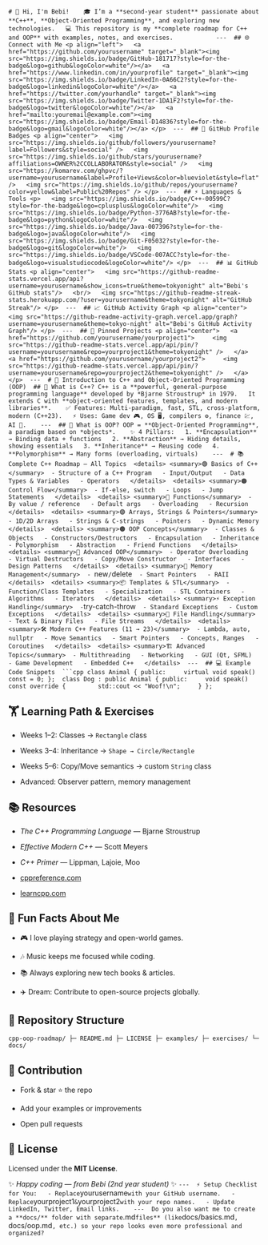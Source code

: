 
 `# 👋 Hi, I'm Bebi!    🎓 I’m a **second-year student** passionate about **C++**, **Object-Oriented Programming**, and exploring new technologies.   💻 This repository is my **complete roadmap for C++ and OOP** with examples, notes, and exercises.            ---  ## 🌐 Connect with Me <p align="left">   <a href="https://github.com/yourusername" target="_blank"><img src="https://img.shields.io/badge/GitHub-181717?style=for-the-badge&logo=github&logoColor=white"/></a>   <a href="https://www.linkedin.com/in/yourprofile" target="_blank"><img src="https://img.shields.io/badge/LinkedIn-0A66C2?style=for-the-badge&logo=linkedin&logoColor=white"/></a>   <a href="https://twitter.com/yourhandle" target="_blank"><img src="https://img.shields.io/badge/Twitter-1DA1F2?style=for-the-badge&logo=twitter&logoColor=white"/></a>   <a href="mailto:youremail@example.com"><img src="https://img.shields.io/badge/Email-D14836?style=for-the-badge&logo=gmail&logoColor=white"/></a> </p>  ---  ## 🏅 GitHub Profile Badges <p align="center">   <img src="https://img.shields.io/github/followers/yourusername?label=Followers&style=social" />   <img src="https://img.shields.io/github/stars/yourusername?affiliations=OWNER%2CCOLLABORATOR&style=social" />   <img src="https://komarev.com/ghpvc/?username=yourusername&label=Profile+Views&color=blueviolet&style=flat" />   <img src="https://img.shields.io/github/repos/yourusername?color=yellow&label=Public%20Repos" /> </p>  ---  ## ⚡ Languages & Tools <p>   <img src="https://img.shields.io/badge/C++-00599C?style=for-the-badge&logo=cplusplus&logoColor=white"/>   <img src="https://img.shields.io/badge/Python-3776AB?style=for-the-badge&logo=python&logoColor=white"/>   <img src="https://img.shields.io/badge/Java-007396?style=for-the-badge&logo=java&logoColor=white"/>   <img src="https://img.shields.io/badge/Git-F05032?style=for-the-badge&logo=git&logoColor=white"/>   <img src="https://img.shields.io/badge/VSCode-007ACC?style=for-the-badge&logo=visualstudiocode&logoColor=white"/> </p>  ---  ## 📊 GitHub Stats <p align="center">   <img src="https://github-readme-stats.vercel.app/api?username=yourusername&show_icons=true&theme=tokyonight" alt="Bebi's GitHub stats"/>   <br/>   <img src="https://github-readme-streak-stats.herokuapp.com/?user=yourusername&theme=tokyonight" alt="GitHub Streak"/> </p>  ---  ## 📈 GitHub Activity Graph <p align="center">   <img src="https://github-readme-activity-graph.vercel.app/graph?username=yourusername&theme=tokyo-night" alt="Bebi's GitHub Activity Graph"/> </p>  ---  ## 📌 Pinned Projects <p align="center">   <a href="https://github.com/yourusername/yourproject1">     <img src="https://github-readme-stats.vercel.app/api/pin/?username=yourusername&repo=yourproject1&theme=tokyonight" />   </a>   <a href="https://github.com/yourusername/yourproject2">     <img src="https://github-readme-stats.vercel.app/api/pin/?username=yourusername&repo=yourproject2&theme=tokyonight" />   </a> </p>  ---  # 📘 Introduction to C++ and Object-Oriented Programming (OOP)  ## 🔹 What is C++? C++ is a **powerful, general-purpose programming language** developed by *Bjarne Stroustrup* in 1979.   It extends C with **object-oriented features, templates, and modern libraries**.    ✅ Features: Multi-paradigm, fast, STL, cross-platform, modern (C++23).   ⚡ Uses: Game dev 🎮, OS 🖥, compilers ⚙️, finance 💹, AI 🤖.    ---  ## 🔹 What is OOP? OOP = **Object-Oriented Programming**, a paradigm based on *objects*.    ✨ 4 Pillars:   1. **Encapsulation** → Binding data + functions   2. **Abstraction** → Hiding details, showing essentials   3. **Inheritance** → Reusing code   4. **Polymorphism** → Many forms (overloading, virtuals)    ---  # 📚 Complete C++ Roadmap — All Topics  <details> <summary>🟢 Basics of C++</summary>  - Structure of a C++ Program   - Input/Output   - Data Types & Variables   - Operators   </details>  <details> <summary>🟠 Control Flow</summary>  - If-else, switch   - Loops   - Jump Statements   </details>  <details> <summary>🔵 Functions</summary>  - By value / reference   - Default args   - Overloading   - Recursion   </details>  <details> <summary>🟣 Arrays, Strings & Pointers</summary>  - 1D/2D Arrays   - Strings & C-strings   - Pointers   - Dynamic Memory   </details>  <details> <summary>🟤 OOP Concepts</summary>  - Classes & Objects   - Constructors/Destructors   - Encapsulation   - Inheritance   - Polymorphism   - Abstraction   - Friend Functions   </details>  <details> <summary>🔴 Advanced OOP</summary>  - Operator Overloading   - Virtual Destructors   - Copy/Move Constructor   - Interfaces   - Design Patterns   </details>  <details> <summary>🧠 Memory Management</summary>  - `new` / `delete`   - Smart Pointers   - RAII   </details>  <details> <summary>📦 Templates & STL</summary>  - Function/Class Templates   - Specialization   - STL Containers   - Algorithms   - Iterators   </details>  <details> <summary>⚡ Exception Handling</summary>  - `try-catch-throw`   - Standard Exceptions   - Custom Exceptions   </details>  <details> <summary>📝 File Handling</summary>  - Text & Binary Files   - File Streams   </details>  <details> <summary>🛠 Modern C++ Features (11 → 23)</summary>  - Lambda, auto, nullptr   - Move Semantics   - Smart Pointers   - Concepts, Ranges   - Coroutines   </details>  <details> <summary>🏗 Advanced Topics</summary>  - Multithreading   - Networking   - GUI (Qt, SFML)   - Game Development   - Embedded C++   </details>  ---  ## 💻 Example Code Snippets  ```cpp class Animal { public:     virtual void speak() const = 0; };  class Dog : public Animal { public:     void speak() const override {         std::cout << "Woof!\n";     } }; `  
## 🏋️ Learning Path & Exercises
 
 
- Weeks 1–2: Classes → `Rectangle` class
 
- Weeks 3–4: Inheritance → `Shape → Circle/Rectangle`
 
- Weeks 5–6: Copy/Move semantics → custom `String` class
 
- Advanced: Observer pattern, memory management
 

  
## 📚 Resources
 
 
- *The C++ Programming Language* — Bjarne Stroustrup
 
- *Effective Modern C++* — Scott Meyers
 
- *C++ Primer* — Lippman, Lajoie, Moo
 
- [cppreference.com](https://en.cppreference.com)
 
- [learncpp.com](https://www.learncpp.com)
 

  
## 🎉 Fun Facts About Me
 
 
- 🎮 I love playing strategy and open-world games.
 
- 🎶 Music keeps me focused while coding.
 
- 📚 Always exploring new tech books & articles.
 
- ✈️ Dream: Contribute to open-source projects globally.
 

  
## 📂 Repository Structure
 `cpp-oop-roadmap/ ├─ README.md ├─ LICENSE ├─ examples/ ├─ exercises/ └─ docs/ `  
## 🤝 Contribution
 
 
- Fork & star ⭐ the repo
 
- Add your examples or improvements
 
- Open pull requests
 

  
## 📜 License
 
Licensed under the **MIT License**.
  
✨ *Happy coding — from Bebi (2nd year student)* ✨
 ` ---  ⚡ Setup Checklist for You:   - Replace `yourusername` with your GitHub username.   - Replace `yourproject1` & `yourproject2` with your repo names.   - Update LinkedIn, Twitter, Email links.    ---  Do you also want me to create a **docs/** folder with separate `.md` files** (like `docs/basics.md`, `docs/oop.md`, etc.) so your repo looks even more professional and organized? `
